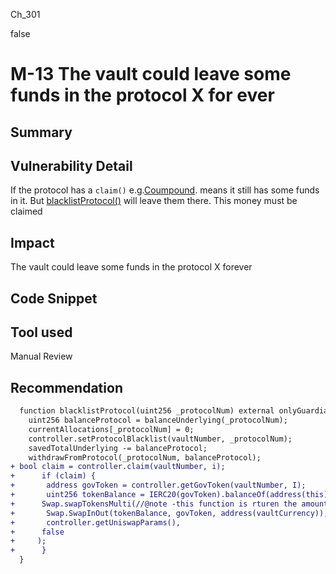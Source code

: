 Ch_301

false

# M-13 The vault could leave some funds in the protocol X for ever

## Summary

## Vulnerability Detail
If the protocol has a `claim()` e.g.[Coumpound](https://github.com/sherlock-audit/2023-01-derby/blob/main/derby-yield-optimiser/contracts/Providers/CompoundProvider.sol#L133-L139). means it still has some funds in it. 
But [blacklistProtocol()](https://github.com/sherlock-audit/2023-01-derby/blob/main/derby-yield-optimiser/contracts/Vault.sol#L477-L483) will leave them there. This money must be claimed

## Impact
The vault could leave some funds in the protocol X forever
## Code Snippet

## Tool used

Manual Review

## Recommendation
```diff
  function blacklistProtocol(uint256 _protocolNum) external onlyGuardian {
    uint256 balanceProtocol = balanceUnderlying(_protocolNum);
    currentAllocations[_protocolNum] = 0;
    controller.setProtocolBlacklist(vaultNumber, _protocolNum);
    savedTotalUnderlying -= balanceProtocol;
    withdrawFromProtocol(_protocolNum, balanceProtocol);
+ bool claim = controller.claim(vaultNumber, i);
+      if (claim) {
+       address govToken = controller.getGovToken(vaultNumber, I);
+       uint256 tokenBalance = IERC20(govToken).balanceOf(address(this));
+      Swap.swapTokensMulti(//@note -this function is rturen the amount received from UniswapV3, but you don't save it here 
+       Swap.SwapInOut(tokenBalance, govToken, address(vaultCurrency)),
+       controller.getUniswapParams(),                                 
+      false
+     );
+      }
  }
```